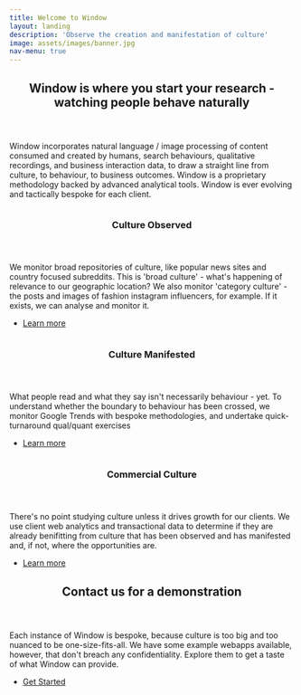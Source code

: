 ```yaml
---
title: Welcome to Window
layout: landing
description: 'Observe the creation and manifestation of culture'
image: assets/images/banner.jpg
nav-menu: true
---
```


<!-- Main -->
<div id="main">

<!-- One -->
<section id="one">
	<div class="inner">
		<header class="major">
			<h2>Window is where you start your research - watching people behave naturally</h2>
		</header>
		<p>Window incorporates natural language / image processing of content consumed and created by humans, search behaviours, qualitative recordings, and business interaction data, to draw a straight line from culture, to behaviour, to business outcomes. Window is a proprietary methodology backed by advanced analytical tools. 
  Window is ever evolving and tactically bespoke for each client.</p>
	</div>
</section>

<!-- Two -->
<section id="two" class="spotlights">
	<section>
		<a href="generic.html" class="image">
			<img src="{% link assets/images/first_panel.png %}" alt="" data-position="center center" />
		</a>
		<div class="content">
			<div class="inner">
				<header class="major">
					<h3>Culture Observed</h3>
				</header>
				<p>We monitor broad repositories of culture, like popular news sites and country focused subreddits. This is 'broad culture' - what's happening of relevance to our geographic location? We also monitor 'category culture' - the posts and images of fashion instagram influencers, for example. If it exists, we can analyse and monitor it.</p>
				<ul class="actions">
					<li><a href="generic.html" class="button">Learn more</a></li>
				</ul>
			</div>
		</div>
	</section>
	<section>
		<a href="generic.html" class="image">
			<img src="{% link assets/images/second_panel.png %}" alt="" data-position="top center" />
		</a>
		<div class="content">
			<div class="inner">
				<header class="major">
					<h3>Culture Manifested</h3>
				</header>
				<p>What people read and what they say isn't necessarily behaviour - yet. To understand whether the boundary to behaviour has been crossed, we monitor Google Trends with bespoke methodologies, and undertake quick-turnaround qual/quant exercises</p>
				<ul class="actions">
					<li><a href="generic.html" class="button">Learn more</a></li>
				</ul>
			</div>
		</div>
	</section>
	<section>
		<a href="generic.html" class="image">
			<img src="{% link assets/images/third_panel.png %}" alt="" data-position="25% 25%" />
		</a>
		<div class="content">
			<div class="inner">
				<header class="major">
					<h3>Commercial Culture</h3>
				</header>
				<p>There's no point studying culture unless it drives growth for our clients. We use client web analytics and transactional data to determine if they are already benifitting from culture that has been observed and has manifested and, if not, where the opportunities are.</p>
				<ul class="actions">
					<li><a href="generic.html" class="button">Learn more</a></li>
				</ul>
			</div>
		</div>
	</section>
</section>

<!-- Three -->
<section id="three">
	<div class="inner">
		<header class="major">
			<h2>Contact us for a demonstration</h2>
		</header>
		<p>Each instance of Window is bespoke, because culture is too big and too nuanced to be one-size-fits-all. We have some example webapps available, however, that don't breach any confidentiality. Explore them to get a taste of what Window can provide.</p>
		<ul class="actions">
			<li><a href="generic.html" class="button next">Get Started</a></li>
		</ul>
	</div>
</section>

</div>
